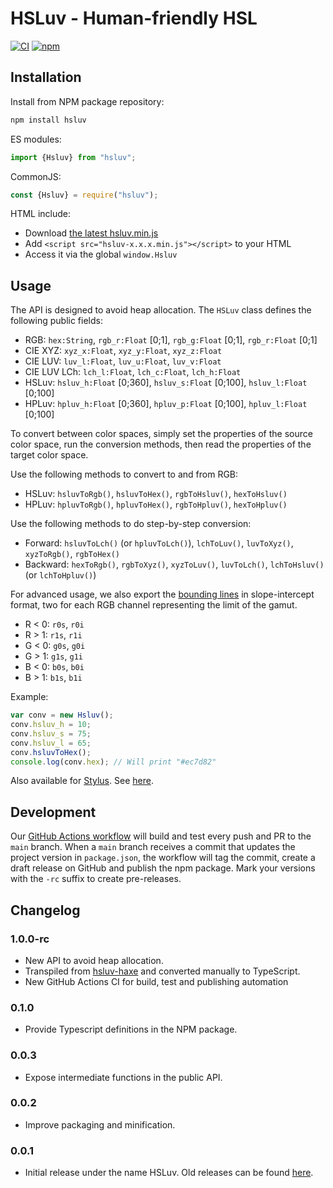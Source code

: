 # HSLuv - Human-friendly HSL

[![CI](https://github.com/hsluv/hsluv-javascript/actions/workflows/nodeci.yml/badge.svg)](https://github.com/hsluv/hsluv-javascript/actions/workflows/nodeci.yml)
[![npm](https://img.shields.io/npm/v/hsluv)](https://www.npmjs.com/package/hsluv)

## Installation

Install from NPM package repository:

```bash
npm install hsluv
```

ES modules:

```javascript
import {Hsluv} from "hsluv";
```

CommonJS:

```javascript
const {Hsluv} = require("hsluv");
```

HTML include:

- Download [the latest hsluv.min.js](https://github.com/hsluv/hsluv-javascript/releases)
- Add `<script src="hsluv-x.x.x.min.js"></script>` to your HTML
- Access it via the global `window.Hsluv`

## Usage

The API is designed to avoid heap allocation. The `HSLuv` class defines the following public fields:

- RGB: `hex:String`, `rgb_r:Float` [0;1], `rgb_g:Float` [0;1], `rgb_r:Float` [0;1]
- CIE XYZ: `xyz_x:Float`, `xyz_y:Float`, `xyz_z:Float`
- CIE LUV: `luv_l:Float`, `luv_u:Float`, `luv_v:Float`
- CIE LUV LCh: `lch_l:Float`, `lch_c:Float`, `lch_h:Float`
- HSLuv: `hsluv_h:Float` [0;360], `hsluv_s:Float` [0;100], `hsluv_l:Float` [0;100]
- HPLuv: `hpluv_h:Float` [0;360], `hpluv_p:Float` [0;100], `hpluv_l:Float` [0;100]

To convert between color spaces, simply set the properties of the source color space, run the
conversion methods, then read the properties of the target color space.

Use the following methods to convert to and from RGB:

- HSLuv: `hsluvToRgb()`, `hsluvToHex()`, `rgbToHsluv()`, `hexToHsluv()`
- HPLuv: `hpluvToRgb()`, `hpluvToHex()`, `rgbToHpluv()`, `hexToHpluv()`

Use the following methods to do step-by-step conversion:

- Forward: `hsluvToLch()` (or `hpluvToLch()`), `lchToLuv()`, `luvToXyz()`, `xyzToRgb()`, `rgbToHex()`
- Backward: `hexToRgb()`, `rgbToXyz()`, `xyzToLuv()`, `luvToLch()`, `lchToHsluv()` (or `lchToHpluv()`)

For advanced usage, we also export the [bounding lines](https://www.hsluv.org/math/) in slope-intercept
format, two for each RGB channel representing the limit of the gamut.

- R < 0: `r0s`, `r0i`
- R > 1: `r1s`, `r1i`
- G < 0: `g0s`, `g0i`
- G > 1: `g1s`, `g1i`
- B < 0: `b0s`, `b0i`
- B > 1: `b1s`, `b1i`

Example:

```javascript
var conv = new Hsluv();
conv.hsluv_h = 10;
conv.hsluv_s = 75;
conv.hsluv_l = 65;
conv.hsluvToHex();
console.log(conv.hex); // Will print "#ec7d82"
```

Also available for [Stylus](http://stylus-lang.com/). See [here](https://github.com/hsluv/hsluv-stylus).

## Development

Our [GitHub Actions workflow](https://github.com/hsluv/hsluv-javascript/blob/main/.github/workflows/nodeci.yml)
will build and test every push and PR to the `main` branch. When a `main` branch receives a commit that
updates the project version in `package.json`, the workflow will tag the commit, create a draft release
on GitHub and publish the npm package. Mark your versions with the `-rc` suffix to create pre-releases.

## Changelog

### 1.0.0-rc

- New API to avoid heap allocation.
- Transpiled from [hsluv-haxe](https://github.com/hsluv/hsluv-haxe) and converted manually to TypeScript.
- New GitHub Actions CI for build, test and publishing automation

### 0.1.0

- Provide Typescript definitions in the NPM package.

### 0.0.3

- Expose intermediate functions in the public API.

### 0.0.2

- Improve packaging and minification.

### 0.0.1

- Initial release under the name HSLuv. Old releases can be found [here](https://www.npmjs.com/package/husl).
